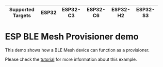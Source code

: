 | Supported Targets | ESP32 | ESP32-C3 | ESP32-C6 | ESP32-H2 | ESP32-S3 |
| ----------------- | ----- | -------- | -------- | -------- | -------- |

ESP BLE Mesh Provisioner demo
================================

This demo shows how a BLE Mesh device can function as a provisioner.

Please check the [tutorial](tutorial/BLE_Mesh_Provisioner_Example_Walkthrough.md) for more information about this example.